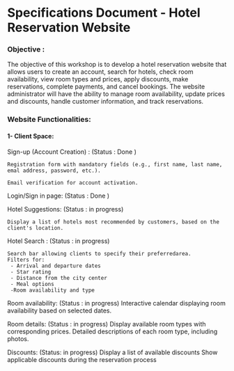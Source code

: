 # Specifications Document - Hotel Reservation Website

### Objective : 

The objective of this workshop is to develop a hotel reservation website that allows users to create an account, search for hotels, check room availability, view room types and prices, apply discounts, make reservations, complete payments, and cancel bookings. The website administrator will have the ability to manage room availability, update prices and discounts, handle customer information, and track reservations.

### Website Functionalities:

#### 1- Client Space:
Sign-up (Account Creation) : (Status : Done )

    Registration form with mandatory fields (e.g., first name, last name, emal address, password, etc.).

    Email verification for account activation.

Login/Sign in page: (Status : Done )

Hotel Suggestions: (Status : in progress)

    Display a list of hotels most recommended by customers, based on the client's location.

Hotel Search : (Status : in progress)

    Search bar allowing clients to specify their preferredarea.
    Filters for:
     - Arrival and departure dates
     - Star rating
     - Distance from the city center
     - Meal options
     -Room availability and type

Room availability: (Status : in progress)
    Interactive calendar displaying room availability based on selected dates.

Room details: (Status : in progress)
    Display available room types with corresponding prices.
    Detailed descriptions of each room type, including photos.

Discounts: (Status: in progress)
    Display a list of available discounts
    Show applicable discounts during the reservation process